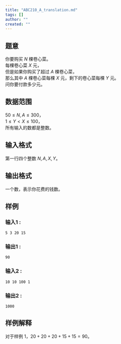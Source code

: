 ```yaml
---
title: "ABC210_A_translation.md"
tags: []
author: ""
created: ""
---
```


## 题意  

你要购买 $N$ 棵卷心菜。        
每棵卷心菜 $X$ 元，    
但是如果你购买了超过 $A$ 棵卷心菜，    
那么其中 $A$ 棵卷心菜每棵 $X$ 元，剩下的卷心菜每棵 $Y$ 元。      
问你要付款多少元。                     

## 数据范围
                     
$50\le N,A\le 300$，      
$1\le Y < X\le 100$，                                     
所有输入的数都是整数。     

## 输入格式

第一行四个整数 $N,A,X,Y$。         
          
## 输出格式

一个数，表示你花费的钱数。       

## 样例

### 输入1 :
```
5 3 20 15
```

### 输出1 :
```
90
```

### 输入2 :
```
10 10 100 1
```

### 输出2 :
```
1000
```

## 样例解释

对于样例 1，$20+20+20+15+15=90$。

